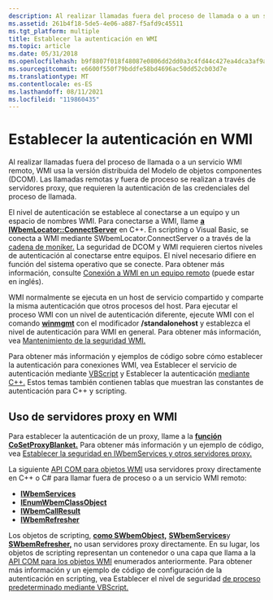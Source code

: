 ```yaml
---
description: Al realizar llamadas fuera del proceso de llamada o a un servicio WMI remoto, WMI usa la versión distribuida del Modelo de objetos componentes (DCOM).
ms.assetid: 261b4f18-5de5-4e06-a887-f5afd9c45511
ms.tgt_platform: multiple
title: Establecer la autenticación en WMI
ms.topic: article
ms.date: 05/31/2018
ms.openlocfilehash: b9f8807f018f48087e0806dd2dd0a3c4fd44c427ea4dca3af9ae23e7410a626b
ms.sourcegitcommit: e6600f550f79bddfe58bd4696ac50dd52cb03d7e
ms.translationtype: MT
ms.contentlocale: es-ES
ms.lasthandoff: 08/11/2021
ms.locfileid: "119860435"
---
```

# <a name="setting-authentication-in-wmi"></a>Establecer la autenticación en WMI

Al realizar llamadas fuera del proceso de llamada o a un servicio WMI remoto, WMI usa la versión distribuida del Modelo de objetos componentes (DCOM). Las llamadas remotas y fuera de proceso se realizan a través de servidores proxy, que requieren la autenticación de las credenciales del proceso de llamada.

El nivel de autenticación se establece al conectarse a un equipo y un espacio de nombres WMI. Para conectarse a WMI, llame [**a IWbemLocator::ConnectServer**](/windows/desktop/api/Wbemcli/nf-wbemcli-iwbemlocator-connectserver) en C++. En scripting o Visual Basic, se conecta a WMI mediante SWbemLocator.ConnectServer o a través de la [cadena de moniker.](constructing-a-moniker-string.md) La seguridad de DCOM y WMI requieren ciertos niveles de autenticación al conectarse entre equipos. El nivel necesario difiere en función del sistema operativo que se conecte. Para obtener más información, consulte [Conexión a WMI en un equipo remoto](connecting-to-wmi-on-a-remote-computer.md) (puede estar en inglés).

WMI normalmente se ejecuta en un host de servicio compartido y comparte la misma autenticación que otros procesos del host. Para ejecutar el proceso WMI con un nivel de autenticación diferente, ejecute WMI con el comando [**winmgmt**](winmgmt.md) con el modificador **/standalonehost** y establezca el nivel de autenticación para WMI en general. Para obtener más información, vea [Mantenimiento de la seguridad WMI.](maintaining-wmi-security.md)

Para obtener más información y ejemplos de código sobre cómo establecer la autenticación para conexiones WMI, vea Establecer el servicio de autenticación mediante [VBScript](setting-the-authentication-service-using-vbscript.md) y Establecer la autenticación [mediante C++.](setting-authentication-using-c-.md) Estos temas también contienen tablas que muestran las constantes de autenticación para C++ y scripting.

## <a name="using-proxies-in-wmi"></a>Uso de servidores proxy en WMI

Para establecer la autenticación de un proxy, llame a la [**función CoSetProxyBlanket.**](/windows/win32/api/combaseapi/nf-combaseapi-cosetproxyblanket) Para obtener más información y un ejemplo de código, vea [Establecer la seguridad en IWbemServices y otros servidores proxy.](setting-the-security-on-iwbemservices-and-other-proxies.md)

La siguiente [API COM para objetos WMI](com-api-for-wmi.md) usa servidores proxy directamente en C++ o C# para llamar fuera de proceso o a un servicio WMI remoto:

-   [**IWbemServices**](/windows/desktop/api/WbemCli/nn-wbemcli-iwbemservices)
-   [**IEnumWbemClassObject**](/windows/desktop/api/Wbemcli/nn-wbemcli-ienumwbemclassobject)
-   [**IWbemCallResult**](/windows/desktop/api/Wbemcli/nn-wbemcli-iwbemcallresult)
-   [**IWbemRefresher**](/windows/desktop/api/Wbemcli/nn-wbemcli-iwbemrefresher)

Los objetos de scripting, [**como SWbemObject,**](swbemobject.md) [**SWbemServices**](swbemservices.md)y [**SWbemRefresher,**](swbemrefresher.md) no usan servidores proxy directamente. En su lugar, los objetos de scripting representan un contenedor o una capa que llama a la [API COM para los objetos WMI](com-api-for-wmi.md) enumerados anteriormente. Para obtener más información y un ejemplo de código de configuración de la autenticación en scripting, vea Establecer el nivel de seguridad [de proceso predeterminado mediante VBScript.](setting-the-default-process-security-level-using-vbscript.md)

 

 
